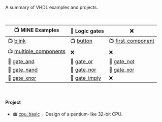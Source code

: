 A summary of VHDL examples and projects.

<br>

| 📺 MINE Examples         | 💽 Logic gates  | ❌                   |
| ----------------------- | -------------- | ------------------- |
| 📺 [blink]               | 📺 [button]     | 📺 [first_component] |
| 📺 [multiple_components] | ❌              | ❌                   |
| 💽 [gate_and]            | 💽 [gate_or]    | 💽 [gate_not]        |
| 💽 [gate_nand]           | 💽 [gate_nor]   | 💽 [gate_xor]        |
| 💽 [gate_xnor]           | 💽 [gate_imply] | ❌                   |

[blink]: https://github.com/vhdlf/blink
[button]: https://github.com/vhdlf/button
[first_component]: https://github.com/vhdlf/first_component
[multiple_components]: https://github.com/vhdlf/multiple_components
[gate_and]: https://github.com/vhdlf/gate_and
[gate_or]: https://github.com/vhdlf/gate_or
[gate_not]: https://github.com/vhdlf/gate_not
[gate_nand]: https://github.com/vhdlf/gate_nand
[gate_nor]: https://github.com/vhdlf/gate_nor
[gate_xor]: https://github.com/vhdlf/gate_xor
[gate_xnor]: https://github.com/vhdlf/gate_xnor
[gate_imply]: https://github.com/vhdlf/gate_imply

<br>


#### Project

- 📻 [cpu_basic]﹕ Design of a pentium-like 32-bit CPU.

[cpu_basic]: https://github.com/vhdlf/cpu_basic
